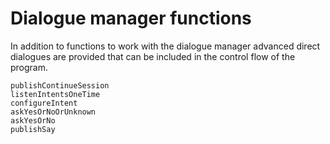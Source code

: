 # Dialogue manager functions

In addition to functions to work with the dialogue manager
advanced direct dialogues are provided that can be included
in the control flow of the program.




```@docs
publishContinueSession
listenIntentsOneTime
configureIntent
askYesOrNoOrUnknown
askYesOrNo
publishSay
```
